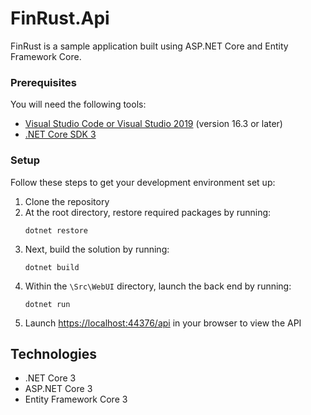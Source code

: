 # FinRust.Api

FinRust is a sample application built using ASP.NET Core and Entity Framework Core. 

### Prerequisites

You will need the following tools:

* [Visual Studio Code or Visual Studio 2019](https://visualstudio.microsoft.com/vs/) (version 16.3 or later)
* [.NET Core SDK 3](https://dotnet.microsoft.com/download/dotnet-core/3.0)

### Setup

Follow these steps to get your development environment set up:

  1. Clone the repository
  2. At the root directory, restore required packages by running:
      ```
     dotnet restore
     ```
  3. Next, build the solution by running:
     ```
     dotnet build
     ```
  4. Within the `\Src\WebUI` directory, launch the back end by running:
     ```
	 dotnet run
	 ```
  5. Launch [https://localhost:44376/api](http://localhost:44376/api) in your browser to view the API

## Technologies

* .NET Core 3
* ASP.NET Core 3
* Entity Framework Core 3